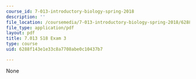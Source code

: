 ```yaml
---
course_id: 7-013-introductory-biology-spring-2018
description: ''
file_location: /coursemedia/7-013-introductory-biology-spring-2018/6288f143e1e33c8a7708abe0c10437b7_MIT7_013s18_E3Q.pdf
file_type: application/pdf
layout: pdf
title: 7.013 S18 Exam 3
type: course
uid: 6288f143e1e33c8a7708abe0c10437b7

---
```

None